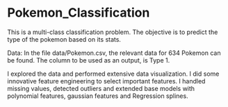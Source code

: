 # Pokemon_Classification

This is a multi-class classification problem. The objective is to predict the type of the pokemon based on its stats.

Data: In the file data/Pokemon.csv, the relevant data for 634 Pokemon can be found. The column to be used as an output, is Type 1.

I explored the data and performed extensive data visualization. I did some innovative feature engineering to select important features. I handled missing values, detected outliers and extended base models with polynomial features, gaussian features and Regression splines.
